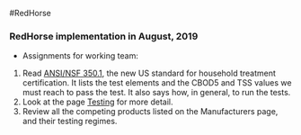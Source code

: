 #RedHorse
### RedHorse implementation in August, 2019
- Assignments for working team:
1.  Read [ANSI/NSF 350.1](https://aspe.org/sites/default/files/webfm/pdfs/NSF.pdf), the new US standard for household treatment certification.  It lists the test elements and the CBOD5 and TSS values we must reach to pass the test.  It also says how, in general, to run the tests.
2. Look at the page [Testing](./testing.html) for more detail.
3. Review all the competing products listed on the Manufacturers page, and their testing regimes.

